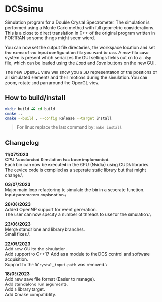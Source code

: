 # DCSsimu
Simulation program for a Double Crystal Spectrometer.
The simulation is performed using a Monte Carlo method with full geometric considerations.
This is a close to direct translation in C++ of the original program written in FORTRAN so some things might seem wierd.

You can now set the output file directories, the workspace location and set the name of the input configuration file you want to use.
A new file save system is present which serializes the GUI settings fields out on to a `.dsp` file, which can be loaded using the *Load* and *Save* buttons on the new GUI.

The new OpenGL view will show you a 3D representation of the positions of all simulated elements and their motions during the simulation. You can zoom, rotate and pan around the OpenGL view.

## How to build/install
```bash
mkdir build && cd build
cmake ..
cmake --build . --config Release --target install
```

> For linux replace the last command by: `make install`

## Changelog

**11/07/2023**\
GPU Accelerated Simulation has been implemented.\
Each bin can now be executed in the GPU (Nvidia) using CUDA libraries.\
The device code is compiled as a seperate static library but that might change.\

**03/07/2023**\
Major main loop refactoring to simulate the bin in a seperate function.\
Input parameters explanation.\

**26/06/2023**\
Added OpenMP support for event generation.\
The user can now specify a number of threads to use for the simulation.\

**23/06/2023**\
Merge standalone and library branches.\
Small fixes.\

**22/05/2023**\
Add new GUI to the simulation.\
Add support to C++17. Add as a module to the DCS control and software acquisition.\
Support to the `DCrystal_input.path` was removed.\

**18/05/2023**\
Add new save file format (Easier to manage).\
Add standalone run arguments.\
Add a library target.\
Add Cmake compatibility.
